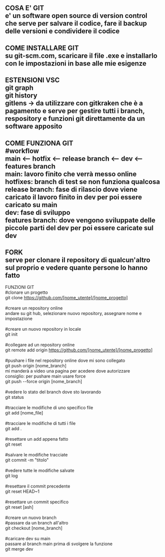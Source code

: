 COSA E' GIT<br>
e' un software open source di version control che serve per salvare il codice, fare il backup delle versioni e condividere il codice<br>
-----------------------------------------------------------------

COME INSTALLARE GIT<br>
su git-scm.com, scaricare il file .exe e installarlo con le impostazioni in base alle mie esigenze<br>
-----------------------------------------------------------------

ESTENSIONI VSC<br>
git graph<br>
git history<br>
gitlens -> da utilizzare con gitkraken che è a pagamento e serve per gestire tutti i branch, respository e funzioni git direttamente da un software apposito<br>
-----------------------------------------------------------------

COME FUNZIONA GIT<br>
#workflow<br>
main <-- hotfix <-- release branch <-- dev <-- features branch<br>
main: lavoro finito che verrà messo online<br>
hotfixes: branch di test se non funziona qualcosa<br>
release branch: fase di rilascio dove viene caricato il lavoro finito in dev per poi essere caricato su main<br>
dev: fase di sviluppo<br>
features branch: dove vengono sviluppate delle piccole parti del dev per poi essere caricate sul dev<br>
-----------------------------------------------------------------

FORK<br>
serve per clonare il repository di qualcun'altro sul proprio e vedere quante persone lo hanno fatto<br>
-----------------------------------------------------------------

FUNZIONI GIT<br>
#clonare un progetto<br>
git clone https://github.com/[nome_utente]/[nome_progetto]<br>
<br>
#creare un repository online<br>
andare su git hub, selezionare nuovo repository, assegnare nome e impostazione<br>
<br>
#creare un nuovo repository in locale<br>
git init<br>
<br>
#collegare ad un repository online<br>
git remote add origin https://github.com/[nome_utente]/[nome_progetto]<br>
<br>
#pushare i file nel repository online dove mi sono collegato<br>
git push origin [nome_branch]<br>
mi manderà a video una pagina per acedere dove autorizzare<br>
consiglio: per pushare main usare force<br>
git push --force origin [nome_branch] <br>
<br>
#vedere lo stato del branch dove sto lavorando<br>
git status<br>
<br>
#tracciare le modifiche di uno specifico file<br>
git add [nome_file]<br>
<br>
#tracciare le modifiche di tutti i file<br>
git add .<br>
<br>
#resettare un add appena fatto<br>
git reset<br>
<br>
#salvare le modifiche tracciate<br>
git commit -m "titolo"<br>
<br>
#vedere tutte le modifiche salvate<br>
git log<br>
<br>
#resettare il commit precedente<br>
git reset HEAD~1<br>
<br>
#resettare un commit specifico<br>
git reset [ash]<br>
<br>
#creare un nuovo branch<br>
#passare da un branch all'altro<br>
git checkout [nome_branch]<br>
<br>
#caricare dev su main<br>
passare al branch main prima di svolgere la funzione<br>
git merge dev<br>
<br>
